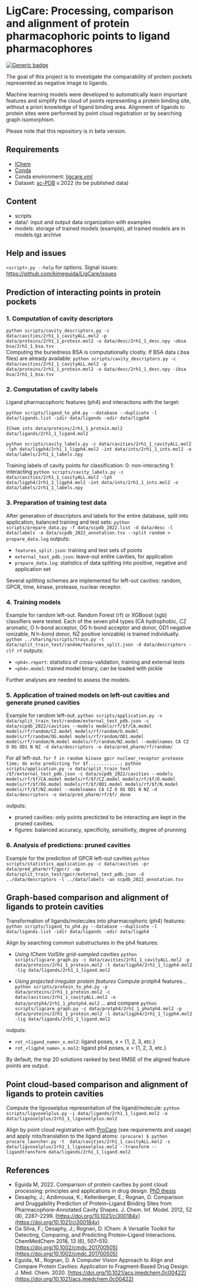 # LigCare: Processing, comparison and alignment of protein pharmacophoric points to ligand pharmacophores
[![Generic badge](https://img.shields.io/badge/version-0.1.0-orange.svg)](https://shields.io/)

The goal of this project is to investigate the comparability of protein pockets represented as negative image to ligands. <br>

Machine learning models were developed to automatically learn important features and simplify the cloud of points representing a protein binding site, without a priori knowledge of ligand binding area. Alignment of ligands to protein sites were performed by point cloud registration or by searching graph isomorphism. <br>

Please note that this repository is in beta version.


## Requirements
* [IChem](http://bioinfo-pharma.u-strasbg.fr/labwebsite/download.html)
* [Conda](https://docs.conda.io/en/latest/miniconda.html)
* Conda environment: [ligcare.yml](https://github.com/kimeguida/LigCare/blob/main/ligcare.yml)
* Dataset: [sc-PDB](http://bioinfo-pharma.u-strasbg.fr/scPDB/) v.2022 (to be published data)


## Content
* scripts
* data/: input and output data organization with examples
* models: storage of trained models (example), all trained models are in models.tgz archive
	

## Help and issues
`<script>.py --help` for options.
Signal issues: https://github.com/kimeguida/LigCare/issues




## Prediction of interacting points in protein pockets

### 1. Computation of cavity descriptors
```python scripts/cavity_descriptors.py -c data/cavities/2rh1_1_cavityALL.mol2 -p data/proteins/2rh1_1_protein.mol2 -o data/desc/2rh1_1_desc.npy -obsa bsa/2rh1_1_bsa.tsv``` <br>
Computing the buriedness BSA is computationally clostly. If BSA data (.bsa files) are already available:
```python scripts/cavity_descriptors.py -c data/cavities/2rh1_1_cavityALL.mol2 -p data/proteins/2rh1_1_protein.mol2 -o data/desc/2rh1_1_desc.npy -ibsa bsa/2rh1_1_bsa.tsv```

### 2. Computation of cavity labels

Ligand pharmacophoric features (ph4) and interactions with the target:

```python scripts/ligand_to_ph4.py --database --duplicate -l data/ligands.list -idir data/ligands -odir data/ligph4```

```IChem ints data/proteins/2rh1_1_protein.mol2 data/ligands/2rh1_1_ligand.mol2```

```python scripts/cavity_labels.py -c data/cavities/2rh1_1_cavityALL.mol2 -lph data/ligph4/2rh1_1_ligph4.mol2 -int data/ints/2rh1_1_ints.mol2 -o data/labels/2rh1_1_labels.npy```

Training labels of cavity points for classification:
0: non-interacting
1: interacting
```python scripts/cavity_labels.py -c data/cavities/2rh1_1_cavityALL.mol2 -lph data/ligph4/2rh1_1_ligph4.mol2 -int data/ints/2rh1_1_ints.mol2 -o data/labels/2rh1_1_labels.npy```


### 3. Preparation of training test data

After generation of descriptors and labels for the entire database, split into application, balanced training and test sets:
```python scripts/prepare_data.py -f data/scpdb_2022.list -d data/desc -l data/labels -a data/scpdb_2022_annotation.tsv --split random > prepare_data.log```
outputs:
- `features_split.json`: training and test sets of points
- `external_test_pdb.json`: leave-out entire cavities, for application
- `prepare_data.log`: statistics of data splitting into positive, negative and application set

Several splitting schemes are implemented for left-out cavities: random, GPCR, time, kinase, protease, nuclear receptor.

### 4. Training models
Example for random left-out. Random Forest (rf) or XGBoost (xgb) classifiers were tested. Each of the seven ph4 types (CA hydrophobic, CZ aromatic, O h-bond acceptor, OG h-bond acceptor and donor, OD1 negative ionizable, N h-bond donor, NZ positive ionizable) is trained individually.
```python ../sharing/scripts/train.py -t data/split_train_test/random/features_split.json -d data/descriptors -clf rf```
outputs:
- `<ph4>.report`: statistics of cross-validation, training and external tests
- `<ph4>.model`: trained model binary, can be loaded with pickle

Further analyses are needed to assess the models.

### 5. Application of trained models on left-out cavities and generate pruned cavities
Example for random left-out.
```python scripts/application.py -v data/split_train_test/random/external_test_pdb.json -c data/scpdb_2022/cavities --models models/rf/$f/CA.model models/rf/random/CZ.model models/rf/random/O.model models/rf/random/OG.model models/rf/random/OD1.model models/rf/random/N.model models/rf/random/NZ.model --modelnames CA CZ O OG OD1 N NZ -d data/descriptors -o data/pred_pharm/rf/random/``` <br>

For all left-out.
```for f in random kinase gpcr nuclear_receptor protease time; do echo predicting for $f............; python scripts/application.py -v data/split_train_test /$f/external_test_pdb.json -c data/scpdb_2022/cavities --models models/rf/$f/CA.model models/rf/$f/CZ.model models/rf/$f/O.model models/rf/$f/OG.model models/rf/$f/OD1.model models/rf/$f/N.model models/rf/$f/NZ.model --modelnames CA CZ O OG OD1 N NZ -d data/descriptors -o data/pred_pharm/rf/$f/ done```

outputs:
- pruned cavities: only points precticted to be interacting are kept in the pruned cavities.
- figures: balanced accuracy, specificity, sensitivity, degree of prunning


### 6. Analysis of predictions: pruned cavities
Example for the prediction of GPCR left-out cavities 
```python scripts/statistics_application.py -c data/cavities -pr data/pred_pharm/rf/gpcr/ -ap data/split_train_test/gpcr/external_test_pdb.json -d ../data/descriptors -l ../data/labels -an scpdb_2022_annotation.tsv```




## Graph-based comparison and alignment of ligands to protein cavities

Transformation of ligands/molecules into pharmacophoric (ph4) features:
```python scripts/ligand_to_ph4.py --database --duplicate -l data/ligands.list -idir data/ligands -odir data/ligph4``` <br>

Align by searching common substructures in the ph4 features:
* *Using IChem VolSite grid-sampled cavities*
`python scripts/ligcare_graph.py -c data/cavities/2rh1_1_cavityALL.mol2 -p data/proteins/2rh1_1_protein.mol2 -l data/ligph4/2rh1_1_ligph4.mol2 -lig data/ligands/2rh1_1_ligand.mol2`

* *Using projected irregular protein features*
Compute protph4 features...
`python scripts/protein_to_ph4.py -p data/proteins/2rh1_1_protein.mol2 -c data/cavities/2rh1_1_cavityALL.mol2 -o data/protph4/2rh1_1_photph4.mol2`
... and compare
`python scripts/ligcare_graph.py -c data/protph4/2rh1_1_photph4.mol2 -p data/proteins/2rh1_1_protein.mol2 -l data/ligph4/2rh1_1_ligph4.mol2 -lig data/ligands/2rh1_1_ligand.mol2` <br>

outputs:
- `rot_<ligand_name>_x.mol2`: ligand poses, x = {1, 2, 3, etc.}
- `rot_<ligph4_name>_x.mol2`: ligand ph4 poses, x = {1, 2, 3, etc.}

By default, the top 20 solutions ranked by best RMSE of the aligned feature points are output.


## Point cloud-based comparison and alignment of ligands to protein cavities
Compute the ligvoxelplus representation of the ligand/molecule:
`python scripts/ligvoxelplus.py -i data/ligands/2rh1_1_ligand.mol2 -o data/ligvoxelplus/2rh1_1_ligvoxelplus.mol2` <br>

Align by point cloud registration with [ProCare](https://github.com/kimeguida/ProCare) (see requirements and usage) and apply roto/translation to the ligand atoms:
`(procare) $ python procare_launcher.py -t  data/cavities/2rh1_1_cavityALL.mol2 -s data/ligvoxelplus/2rh1_1_ligvoxelplus.mol2 --transform --ligandtransform data/ligands/2rh1_1_ligand.mol2`


## References

- Eguida M, 2022. Comparison of protein cavities by point cloud processing: principles and applications in drug design. [PhD thesis](https://www.theses.fr/s269955)
- Desaphy, J.; Azdimousa, K.; Kellenberger, E.; Rognan, D. Comparison and Druggability Prediction of Protein–Ligand Binding Sites from Pharmacophore-Annotated Cavity Shapes. J. Chem. Inf. Model. 2012, 52 (8), 2287–2299. [https://doi.org/10.1021/ci300184x](https://doi.org/10.1021/ci300184x)
- Da Silva, F.; Desaphy, J.; Rognan, D. IChem: A Versatile Toolkit for Detecting, Comparing, and Predicting Protein–Ligand Interactions. ChemMedChem 2018, 13 (6), 507–510. [https://doi.org/10.1002/cmdc.201700505](https://doi.org/10.1002/cmdc.201700505)
- Eguida, M., Rognan, D. A Computer Vision Approach to Align and Compare Protein Cavities: Application to Fragment-Based Drug Design. J. Med. Chem. 2020. [https://doi.org/10.1021/acs.jmedchem.0c00422](https://doi.org/10.1021/acs.jmedchem.0c00422)
